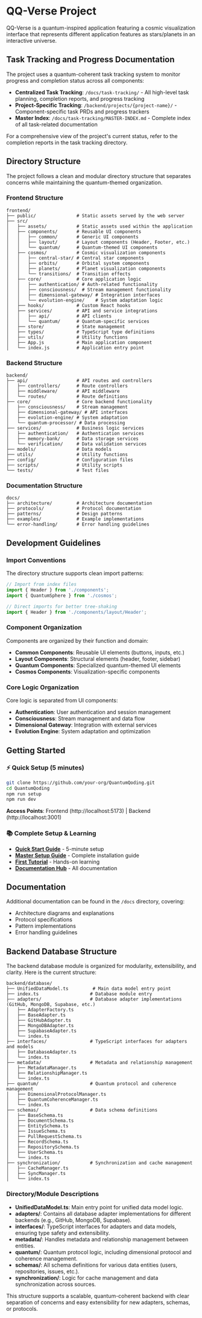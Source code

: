 # QQ-Verse Project

QQ-Verse is a quantum-inspired application featuring a cosmic visualization interface that represents different application features as stars/planets in an interactive universe.

## Task Tracking and Progress Documentation

The project uses a quantum-coherent task tracking system to monitor progress and completion status across all components:

- **Centralized Task Tracking**: `/docs/task-tracking/` - All high-level task planning, completion reports, and progress tracking
- **Project-Specific Tracking**: `/backend/projects/{project-name}/` - Component-specific task PRDs and progress trackers
- **Master Index**: `/docs/task-tracking/MASTER-INDEX.md` - Complete index of all task-related documentation

For a comprehensive view of the project's current status, refer to the completion reports in the task tracking directory.

## Directory Structure

The project follows a clean and modular directory structure that separates concerns while maintaining the quantum-themed organization.

### Frontend Structure

```
frontend/
├── public/               # Static assets served by the web server
├── src/
│   ├── assets/           # Static assets used within the application
│   ├── components/       # Reusable UI components
│   │   ├── common/       # Generic UI components
│   │   ├── layout/       # Layout components (Header, Footer, etc.)
│   │   └── quantum/      # Quantum-themed UI components
│   ├── cosmos/           # Cosmic visualization components
│   │   ├── central-star/ # Central star components
│   │   ├── orbits/       # Orbital system components
│   │   ├── planets/      # Planet visualization components
│   │   └── transitions/  # Transition effects
│   ├── core/             # Core application logic
│   │   ├── authentication/ # Auth-related functionality
│   │   ├── consciousness/  # Stream management functionality
│   │   ├── dimensional-gateway/ # Integration interfaces
│   │   └── evolution-engine/    # System adaptation logic
│   ├── hooks/            # Custom React hooks
│   ├── services/         # API and service integrations
│   │   ├── api/          # API clients
│   │   └── quantum/      # Quantum-specific services
│   ├── store/            # State management
│   ├── types/            # TypeScript type definitions
│   ├── utils/            # Utility functions
│   ├── App.js            # Main application component
│   └── index.js          # Application entry point
```

### Backend Structure

```
backend/
├── api/                  # API routes and controllers
│   ├── controllers/      # Route controllers
│   ├── middleware/       # API middleware
│   └── routes/           # Route definitions
├── core/                 # Core backend functionality
│   ├── consciousness/    # Stream management
│   ├── dimensional-gateway/ # API interfaces
│   ├── evolution-engine/ # System adaptation
│   └── quantum-processor/ # Data processing
├── services/             # Business logic services
│   ├── authentication/   # Authentication services
│   ├── memory-bank/      # Data storage services
│   └── verification/     # Data validation services
├── models/               # Data models
├── utils/                # Utility functions
├── config/               # Configuration files
├── scripts/              # Utility scripts
└── tests/                # Test files
```

### Documentation Structure

```
docs/
├── architecture/         # Architecture documentation
├── protocols/            # Protocol documentation
├── patterns/             # Design patterns
├── examples/             # Example implementations
└── error-handling/       # Error handling guidelines
```

## Development Guidelines

### Import Conventions

The directory structure supports clean import patterns:

```javascript
// Import from index files
import { Header } from './components';
import { QuantumSphere } from './cosmos';

// Direct imports for better tree-shaking
import { Header } from './components/layout/Header';
```

### Component Organization

Components are organized by their function and domain:

- **Common Components**: Reusable UI elements (buttons, inputs, etc.)
- **Layout Components**: Structural elements (header, footer, sidebar)
- **Quantum Components**: Specialized quantum-themed UI elements
- **Cosmos Components**: Visualization-specific components

### Core Logic Organization

Core logic is separated from UI components:

- **Authentication**: User authentication and session management
- **Consciousness**: Stream management and data flow
- **Dimensional Gateway**: Integration with external services
- **Evolution Engine**: System adaptation and optimization

## Getting Started

### ⚡ Quick Setup (5 minutes)
```bash
git clone https://github.com/your-org/QuantumQoding.git
cd QuantumQoding
npm run setup
npm run dev
```

**Access Points**: Frontend (http://localhost:5173) | Backend (http://localhost:3001)

### 📚 Complete Setup & Learning
- **[Quick Start Guide](./docs/quick-start/setup.md)** - 5-minute setup
- **[Master Setup Guide](./docs/guides/setup-master.md)** - Complete installation guide
- **[First Tutorial](./docs/tutorials/01-first-quantum-experience.md)** - Hands-on learning
- **[Documentation Hub](./docs/README.md)** - All documentation

## Documentation

Additional documentation can be found in the `/docs` directory, covering:

- Architecture diagrams and explanations
- Protocol specifications
- Pattern implementations
- Error handling guidelines

## Backend Database Structure

The backend database module is organized for modularity, extensibility, and clarity. Here is the current structure:

```
backend/database/
├── UnifiedDataModel.ts         # Main data model entry point
├── index.ts                   # Database module entry
├── adapters/                  # Database adapter implementations (GitHub, MongoDB, Supabase, etc.)
│   ├── AdapterFactory.ts
│   ├── BaseAdapter.ts
│   ├── GitHubAdapter.ts
│   ├── MongoDBAdapter.ts
│   ├── SupabaseAdapter.ts
│   └── index.ts
├── interfaces/                # TypeScript interfaces for adapters and models
│   ├── DatabaseAdapter.ts
│   └── index.ts
├── metadata/                  # Metadata and relationship management
│   ├── MetadataManager.ts
│   ├── RelationshipManager.ts
│   └── index.ts
├── quantum/                   # Quantum protocol and coherence management
│   ├── DimensionalProtocolManager.ts
│   ├── QuantumCoherenceManager.ts
│   └── index.ts
├── schemas/                   # Data schema definitions
│   ├── BaseSchema.ts
│   ├── DocumentSchema.ts
│   ├── EntitySchema.ts
│   ├── IssueSchema.ts
│   ├── PullRequestSchema.ts
│   ├── RecordSchema.ts
│   ├── RepositorySchema.ts
│   ├── UserSchema.ts
│   └── index.ts
├── synchronization/           # Synchronization and cache management
│   ├── CacheManager.ts
│   ├── SyncManager.ts
│   └── index.ts
```

### Directory/Module Descriptions
- **UnifiedDataModel.ts**: Main entry point for unified data model logic.
- **adapters/**: Contains all database adapter implementations for different backends (e.g., GitHub, MongoDB, Supabase).
- **interfaces/**: TypeScript interfaces for adapters and data models, ensuring type safety and extensibility.
- **metadata/**: Handles metadata and relationship management between entities.
- **quantum/**: Quantum protocol logic, including dimensional protocol and coherence management.
- **schemas/**: All schema definitions for various data entities (users, repositories, issues, etc.).
- **synchronization/**: Logic for cache management and data synchronization across sources.

This structure supports a scalable, quantum-coherent backend with clear separation of concerns and easy extensibility for new adapters, schemas, or protocols.
